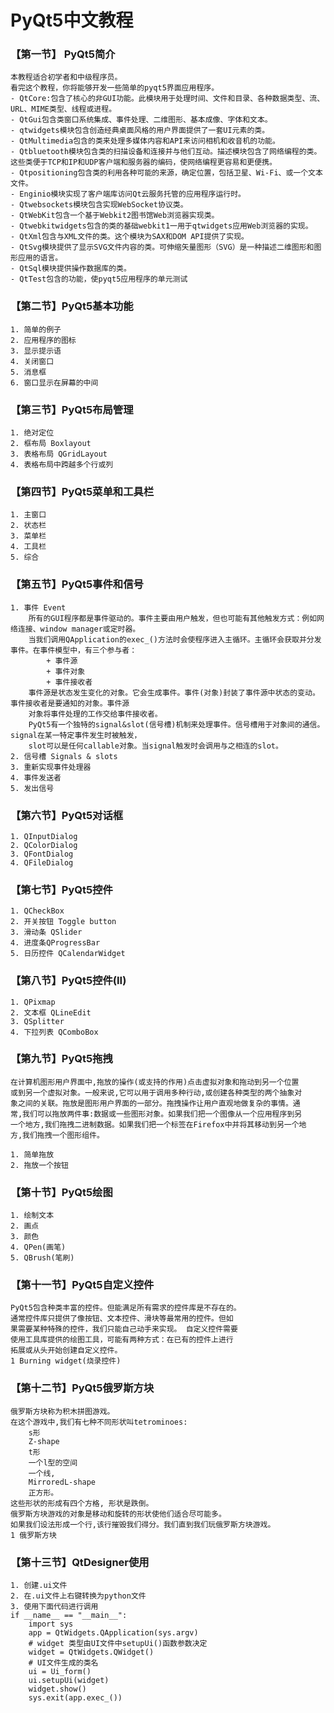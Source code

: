 # PyQt5中文教程

### 【第一节】 PyQt5简介
    本教程适合初学者和中级程序员。
    看完这个教程，你将能够开发一些简单的pyqt5界面应用程序。
    - QtCore:包含了核心的非GUI功能。此模块用于处理时间、文件和目录、各种数据类型、流、URL、MIME类型、线程或进程。
    - QtGui包含类窗口系统集成、事件处理、二维图形、基本成像、字体和文本。
    - qtwidgets模块包含创造经典桌面风格的用户界面提供了一套UI元素的类。
    - QtMultimedia包含的类来处理多媒体内容和API来访问相机和收音机的功能。
    - Qtbluetooth模块包含类的扫描设备和连接并与他们互动。描述模块包含了网络编程的类。这些类便于TCP和IP和UDP客户端和服务器的编码，使网络编程更容易和更便携。
    - Qtpositioning包含类的利用各种可能的来源，确定位置，包括卫星、Wi-Fi、或一个文本文件。
    - Enginio模块实现了客户端库访问Qt云服务托管的应用程序运行时。
    - Qtwebsockets模块包含实现WebSocket协议类。
    - QtWebKit包含一个基于Webkit2图书馆Web浏览器实现类。
    - Qtwebkitwidgets包含的类的基础webkit1一用于qtwidgets应用Web浏览器的实现。
    - QtXml包含与XML文件的类。这个模块为SAX和DOM API提供了实现。
    - QtSvg模块提供了显示SVG文件内容的类。可伸缩矢量图形（SVG）是一种描述二维图形和图形应用的语言。
    - QtSql模块提供操作数据库的类。
    - QtTest包含的功能，使pyqt5应用程序的单元测试

### 【第二节】PyQt5基本功能
    1. 简单的例子
    2. 应用程序的图标
    3. 显示提示语
    4. 关闭窗口
    5. 消息框
    6. 窗口显示在屏幕的中间

### 【第三节】PyQt5布局管理
    1. 绝对定位
    2. 框布局 Boxlayout
    3. 表格布局 QGridLayout
    4. 表格布局中跨越多个行或列

### 【第四节】PyQt5菜单和工具栏
    1. 主窗口
    2. 状态栏
    3. 菜单栏
    4. 工具栏
    5. 综合

### 【第五节】PyQt5事件和信号
    1. 事件 Event
        所有的GUI程序都是事件驱动的。事件主要由用户触发，但也可能有其他触发方式：例如网络连接、window manager或定时器。
        当我们调用QApplication的exec_()方法时会使程序进入主循环。主循环会获取并分发事件。在事件模型中，有三个参与者：
            + 事件源
            + 事件对象
            + 事件接收者
        事件源是状态发生变化的对象。它会生成事件。事件(对象)封装了事件源中状态的变动。事件接收者是要通知的对象。事件源
        对象将事件处理的工作交给事件接收者。
        PyQt5有一个独特的signal&slot(信号槽)机制来处理事件。信号槽用于对象间的通信。signal在某一特定事件发生时被触发，
        slot可以是任何callable对象。当signal触发时会调用与之相连的slot。
    2. 信号槽 Signals & slots
    3. 重新实现事件处理器
    4. 事件发送者
    5. 发出信号

### 【第六节】PyQt5对话框
    1. QInputDialog
    2. QColorDialog
    3. QFontDialog
    4. QFileDialog

### 【第七节】PyQt5控件
    1. QCheckBox
    2. 开关按钮 Toggle button
    3. 滑动条 QSlider
    4. 进度条QProgressBar
    5. 日历控件 QCalendarWidget

### 【第八节】PyQt5控件(II)
    1. QPixmap
    2. 文本框 QLineEdit
    3. QSplitter
    4. 下拉列表 QComboBox

### 【第九节】PyQt5拖拽
    在计算机图形用户界面中,拖放的操作(或支持的作用)点击虚拟对象和拖动到另一个位置
    或到另一个虚拟对象。一般来说,它可以用于调用多种行动,或创建各种类型的两个抽象对
    象之间的关联。拖放是图形用户界面的一部分。拖拽操作让用户直观地做复杂的事情。通
    常,我们可以拖放两件事:数据或一些图形对象。如果我们把一个图像从一个应用程序到另
    一个地方,我们拖拽二进制数据。如果我们把一个标签在Firefox中并将其移动到另一个地
    方,我们拖拽一个图形组件。
    
    1. 简单拖放
    2. 拖放一个按钮

### 【第十节】PyQt5绘图
    1. 绘制文本
    2. 画点
    3. 颜色
    4. QPen(画笔)
    5. QBrush(笔刷)

### 【第十一节】PyQt5自定义控件
    PyQt5包含种类丰富的控件。但能满足所有需求的控件库是不存在的。
    通常控件库只提供了像按钮、文本控件、滑块等最常用的控件。但如
    果需要某种特殊的控件，我们只能自己动手来实现。 自定义控件需要
    使用工具库提供的绘图工具，可能有两种方式：在已有的控件上进行
    拓展或从头开始创建自定义控件。
    1 Burning widget(烧录控件)

### 【第十二节】PyQt5俄罗斯方块
    俄罗斯方块称为积木拼图游戏。
    在这个游戏中,我们有七种不同形状叫tetrominoes:
        s形
        Z-shape
        t形
        一个l型的空间
        一个线,
        MirroredL-shape
        正方形。
    这些形状的形成有四个方格, 形状是跌倒。
    俄罗斯方块游戏的对象是移动和旋转的形状使他们适合尽可能多。
    如果我们设法形成一个行,该行摧毁我们得分。我们直到我们玩俄罗斯方块游戏。
    1 俄罗斯方块

### 【第十三节】QtDesigner使用
    1. 创建.ui文件
    2. 在.ui文件上右键转换为python文件
    3. 使用下面代码进行调用
    if __name__ == "__main__":
        import sys
        app = QtWidgets.QApplication(sys.argv)
        # widget 类型由UI文件中setupUi()函数参数决定
        widget = QtWidgets.QWidget()
        # UI文件生成的类名
        ui = Ui_form()
        ui.setupUi(widget)
        widget.show()
        sys.exit(app.exec_())